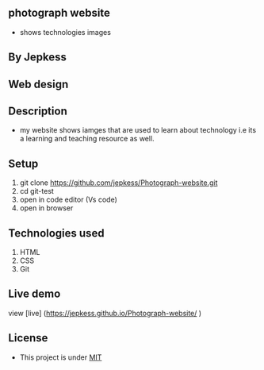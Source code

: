 ##  photograph website
- shows  technologies images

## By Jepkess

## Web design

 

## Description
- my website shows iamges that are used to learn about technology i.e its a learning and teaching resource as well.
## Setup 
1. git clone https://github.com/jepkess/Photograph-website.git
2. cd git-test
3. open in code editor (Vs code)
4. open in browser

## Technologies used

1. HTML
2. CSS
3. Git
## Live  demo
view [live] (https://jepkess.github.io/Photograph-website/
)

## License 
 - This project is under [MIT](LICENSE.md)
